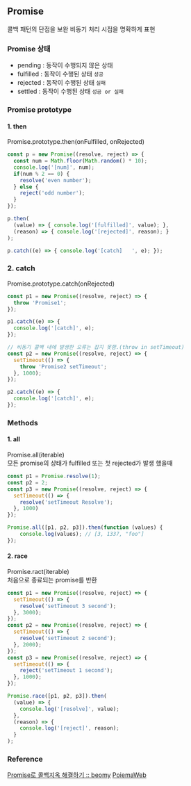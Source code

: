 ## Promise
콜백 패턴의 단점을 보완 비동기 처리 시점을 명확하게 표현

### Promise 상태
- pending : 동작이 수행되지 않은 상태
- fulfilled : 동작이 수행된 상태 `성공`
- rejected : 동작이 수행된 상태 `실패`
- settled : 동작이 수행된 상태 `성공 or 실패`

### Promise prototype
#### 1. then
Promise.prototype.then(onFulfilled, onRejected)
```js
const p = new Promise((resolve, reject) => {
  const num = Math.floor(Math.random() * 10);
  console.log('[num]', num);
  if(num % 2 == 0) {
    resolve('even number');
  } else {
    reject('odd number');
  }
});

p.then(
  (value) => { console.log('[fulfilled]', value); },
  (reason) => { console.log('[rejected]', reason); }
);

p.catch((e) => { console.log('[catch]   ', e); });
```

### 2. catch
Promise.prototype.catch(onRejected)
```js
const p1 = new Promise((resolve, reject) => {
  throw 'Promise1';
});

p1.catch((e) => {
  console.log('[catch]', e);
});

// 비동기 콜백 내에 발생한 오류는 잡지 못함.(throw in setTimeout)
const p2 = new Promise((resolve, reject) => {
  setTimeout(() => {
    throw 'Promise2 setTimeout';
  }, 1000);
});

p2.catch((e) => {
  console.log('[catch]', e);
});
```

### Methods
#### 1. all
Promise.all(iterable)  
모든 promise의 상태가 fulfilled 또는 첫 rejected가 발생 했을때
```js
const p1 = Promise.resolve(1);
const p2 = 2;
const p3 = new Promise((resolve, reject) => {
  setTimeout(() => {
    resolve('setTimeout Resolve');
  }, 1000)
});

Promise.all([p1, p2, p3]).then(function (values) {
    console.log(values); // [3, 1337, "foo"]
});
```

#### 2. race
Promise.ract(iterable)  
처음으로 종료되는 promise를 반환
```js
const p1 = new Promise((resolve, reject) => {
  setTimeout(() => {
    resolve('setTimeout 3 second');
  }, 3000);
});
const p2 = new Promise((resolve, reject) => {
  setTimeout(() => {
    resolve('setTimeout 2 second');
  }, 2000);
});
const p3 = new Promise((resolve, reject) => {
  setTimeout(() => {
    reject('setTimeout 1 second');
  }, 1000);
});

Promise.race([p1, p2, p3]).then(
  (value) => {
    console.log('[resolve]', value);
  },
  (reason) => {
    console.log('[reject]', reason);
  }
);
```

### Reference
[Promise로 콜백지옥 해결하기 :: beomy](http://beomy.tistory.com/11?category=591557)
[PoiemaWeb](http://poiemaweb.com/es6-promise)